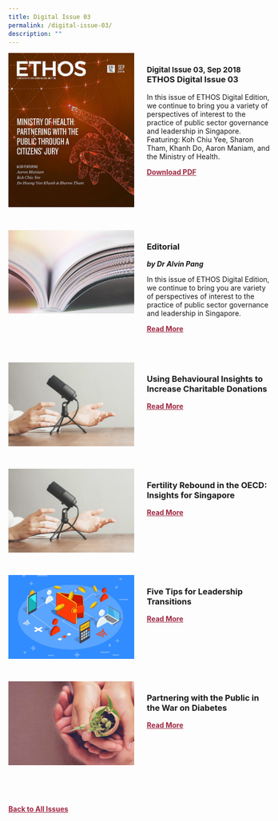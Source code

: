 ```yaml
---
title: Digital Issue 03
permalink: /digital-issue-03/
description: ""
---
```

<style>

.back a
{
	color: #9f2943;
	font-weight: bold;
	}

.cat
   {
   font-size: 15px;
   }	
	

.button1 a
{
	color: #9f2943;
	font-weight:bold;
}
	

.grid-container {
	display: grid;
	grid-template-columns: 50% 50%;
	grid-column-gap: 5%;
	margin-bottom: 5%;
	}	
	
@media only screen and (max-width: 600px) {
	.grid-container {
		display: block;
	}
}	
</style>
<div class="grid-container">
        <div><img src="/images/Ethos_Images/Ethos_Digital_Issue_03/EthosDigital_Issuesep18_CoverResized.jpg"></div>
        <div><h3><span class="cat">Digital Issue 03, Sep 2018</span>
            <br>ETHOS Digital Issue 03</h3>	
            <p>In this issue of ETHOS Digital Edition, we continue to bring you a variety of perspectives of interest to the practice of public sector governance and leadership in Singapore. Featuring: Koh Chiu Yee, Sharon Tham, Khanh Do, Aaron Maniam, and the Ministry of Health.</p>
            
            
   <div class="button1"><a target="_blank" href="https://go.gov.sg/digital-issue-02.pdf">Download PDF</a></div></div>
    </div>
    
   <br>
    
<div class="grid-container">
        <div><img src="/images/Landing_Banner_Images/tile_editorial.jpg"></div>
        <div><h3>Editorial </h3>
            <b><i>by Dr Alvin Pang</i></b>

                
  <p>In this issue of ETHOS Digital Edition, we continue to bring you are variety of perspectives of interest to the practice of public sector governance and leadership in Singapore.</p>	
            
<div class="button1"><a href="/digital-issue-03/editorial/">Read More</a></div> <br></div>
    </div>

 <br>   
<div class="grid-container">
        <div><img src="/images/Landing_Banner_Images/tile_interviews.jpg"></div>
        <div><h3>Using Behavioural Insights to Increase Charitable Donations</h3>
            <b><i></i></b>
            
<p>	

</p>	
            
<div class="button1"><a href="/digital-issue-03/using-behavioural-insights-to-increase-charitable-donations/">Read More</a></div><br></div>
    </div>
<br>
<div class="grid-container">
      <div><img src="/images/Landing_Banner_Images/tile_interviews.jpg"></div>
        <div><h3>Fertility Rebound in the OECD: Insights for Singapore</h3>
            <b><i></i></b>
<p>	

</p>	
            
<div class="button1"><a href="/digital-issue-03/fertility-rebound-in-the-oecd-insights-for-singapore/">Read More</a></div><br></div>
    </div>
    
<br>    
<div class="grid-container">
        <div><img src="/images/Ethos_Images/Ethos_Digital_Issue_02/Article%203/D2_Teaser_Crowdfunding.jpg"></div>
        <div><h3>Five Tips for Leadership Transitions</h3>
            <b><i></i></b>
            
<p>	
         
</p>	
            
<div class="button1"><a href="/digital-issue-03/5-tips-for-leadership-transitions/">Read More</a></div><br></div>
    </div>
    
<br>    
<div class="grid-container">
        <div><img src="/images/Ethos_Images/Ethos_Digital_Issue_02/Article%204/D2_Teaser_Rethinking%20Responsibility.jpg"></div>
        <div><h3>Partnering with the Public in the War on Diabetes</h3>
            <b><i></i></b>
            
<p>	
</p>	
            
<div class="button1"><a href="/digital-issue-03/partnering-with-the-public-in-the-war-on-diabetes/">Read More</a></div><br></div>
    </div>
<br>



<br>
<br>
<div class="back">
<a href="/all-issues/">Back to All Issues</a>
</div>